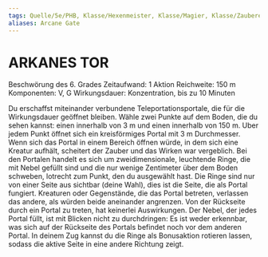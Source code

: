 ```yaml
---
tags: Quelle/5e/PHB, Klasse/Hexenmeister, Klasse/Magier, Klasse/Zauberer, Zauber/Zaubergrad/6, Zauber/Zauberschule/Beschwörung
aliases: Arcane Gate
---
```

ARKANES TOR
===========

Beschwörung des 6. Grades 
Zeitaufwand: 1 Aktion 
Reichweite: 150 m 
Komponenten: V, G 
Wirkungsdauer: Konzentration, bis zu 10 Minuten 

Du erschaffst miteinander verbundene Teleportationsportale, die für die Wirkungsdauer geöffnet bleiben. Wähle zwei Punkte auf dem Boden, die du sehen kannst: einen innerhalb von 3 m und einen innerhalb von 150 m. Uber jedem Punkt öffnet sich ein kreisförmiges Portal mit 3 m Durchmesser. Wenn sich das Portal in einem Bereich öffnen würde, in dem sich eine Kreatur aufhält, scheitert der Zauber und das Wirken war vergeblich. Bei den Portalen handelt es sich um zweidimensionale, leuchtende Ringe, die mit Nebel gefüllt sind und die nur wenige Zentimeter über dem Boden schweben, lotrecht zum Punkt, den du ausgewählt hast. Die Ringe sind nur von einer Seite aus sichtbar (deine Wahl), dies ist die Seite, die als Portal fungiert. Kreaturen oder Gegenstände, die das Portal betreten, verlassen das andere, als würden beide aneinander angrenzen. Von der Rückseite durch ein Portal zu treten, hat keinerlei Auswirkungen. Der Nebel, der jedes Portal füllt, ist mit Blicken nicht zu durchdringen: Es ist weder erkennbar, was sich auf der Rückseite des Portals befindet noch vor dem anderen Portal. In deinem Zug kannst du die Ringe als Bonusaktion rotieren lassen, sodass die aktive Seite in eine andere Richtung zeigt.